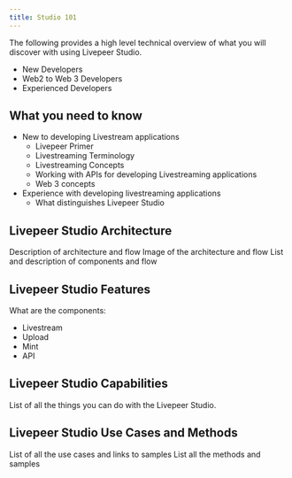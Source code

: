 ```yaml
---
title: Studio 101
---
```


The following provides a high level technical overview of what you will discover with using Livepeer Studio.

- New Developers
- Web2 to Web 3 Developers
- Experienced Developers

## What you need to know

- New to developing Livestream applications
	- Livepeer Primer
	- Livestreaming Terminology
	- Livestreaming Concepts
	- Working with APIs for developing Livestreaming applications
	- Web 3 concepts
- Experience with developing livestreaming applications
	- What distinguishes Livepeer Studio

## Livepeer Studio Architecture

Description of architecture and flow
Image of the architecture and flow
List and description of components and flow


## Livepeer Studio Features

What are the components:
- Livestream
- Upload
- Mint
- API

## Livepeer Studio Capabilities

List of all the things you can do with the Livepeer Studio.

## Livepeer Studio Use Cases and Methods

List of all the use cases and links to samples
List all the methods and samples

